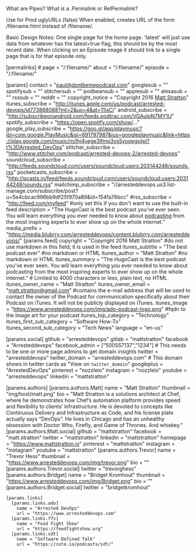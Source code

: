 What are Pipes?
 What is a .Permalink or RelPermalink?


Use for Prod
uglyURLs (false)
    When enabled, creates URL of the form /filename.html instead of /filename/.

Basic Design Notes:
One single page for the home page.
'latest' will just use data from whatever has the latest=true flag, this should be by the most recent date.
When clicking on an Episode image it should link to a single page that is for that episode only.

[permalinks]
	# page = "/:filename/"
	about = "/:filename/"
	episode = "/:filename/"


[params]
contact = "paul@dontbemepodcast.com"
googlesub = ""
spotifysub = ""
stitchersub = ""
podbeansub = ""
applesub = ""
alexasub = ""
rsssub = ""
reddit = ""
copyright_notice = "Copyright 2016 [Matt Stratton](https://www.mattstrattion.io)"
itunes_subscribe = "http://itunes.apple.com/us/podcast/arrested-devops/id773888088?mt=2&uo=4&at=11lsCi"
android_subscribe = "http://subscribeonandroid.com/feeds.podtrac.com/VGAulpN7MY1U"
spotify_subscribe = "https://open.spotify.com/show/..."
google_play_subscribe = "https://goo.gl/app/playmusic?ibi=com.google.PlayMusic&isi=691797987&ius=googleplaymusic&link=https://play.google.com/music/m/Ihj4yege3lfmp3vs5yoopgxijpi?t%3DArrested_DevOps"
stitcher_subscribe = "http://www.stitcher.com/podcast/arrested-devops-2/arrested-devops"
soundcloud_subscribe = "http://feeds.soundcloud.com/users/soundcloud:users:203144248/sounds.rss"
pocketcasts_subscribe = "http://pcasts.in/feed/feeds.soundcloud.com/users/soundcloud:users:203144248/sounds.rss"
mailchimp_subscribe = "//arresteddevops.us3.list-manage.com/subscribe/post?u=5e4cbcac996bb9df25f970a89&amp;id=154fa76bcc"
#rss_subscribe = "http://feed.com/myfeed" #only set this if you don't want to use the built-in feed
description = "The HugoCast is the best podcast you've ever seen. You will learn everything you ever needed to know about [podcasting](https://en.wikipedia.org/wiki/Podcast) from the most inspiring experts to ever show up on the whole internet."
media_prefix = "https://media.blubrry.com/arresteddevops/content.blubrry.com/arresteddevops/"
  [params.feed]
    copyright = "Copyright 2016 Matt Stratton" #do not use markdown in this field; it is used in the feed
    itunes_subtitle = "The best podcast ever" #no markdown or HTML
    itunes_author = "Matt Stratton" #no markdown or HTML
    itunes_summary = "The HugoCast is the best podcast you've ever seen. You will learn everything you ever needed to know about podcasting from the most inspiring experts to ever show up on the whole internet." # Limited to 4000 characters or less, plain text, no HTML
    itunes_owner_name = "Matt Stratton"
    itunes_owner_email = "matt.stratton@gmail.com" #contains the e-mail address that will be used to contact the owner of the Podcast for communication specifically about their Podcast on iTunes. It will not be publicly displayed on iTunes.
    itunes_image = "https://www.arresteddevops.com/img/ado-podcast-logo.png" #fqdn to the image art for your podcast
    itunes_top_category = "Technology"
    itunes_first_sub_category = "Software How-To"
    itunes_second_sub_category = "Tech News"
    language = "en-us"

  [params.social]
    github = "arresteddevops"
    gitlab = "mattstratton"
    facebook = "Arresteddevops"
    facebook_admin = ["500557137","1234"] # This needs to be one or more page admins to get domain insights
    twitter = "arresteddevops"
    twitter_domain = "arresteddevops.com" # This domain shows in twitter cards as "View on `twitter_domain`"
    googleplus = "ArrestedDevOps"
    pinterest = "nozzleio"
    instagram = "nozzleio"
    youtube = "arresteddevops"
    linkedin = "mattstratton"

  [params.authors]
    [params.authors.Matt]
      name	= "Matt Stratton"
      thumbnail = "img/host/matt.png"
      bio = "Matt Stratton is a solutions architect at Chef, where he demonstrates how Chef’s automation platform provides speed and flexibility to clients’ infrastructure. He is devoted to concepts like Continuous Delivery and Infrastructure as Code, and his license plate actually says “DevOps”. He lives in Chicago and has an unhealthy obsession with Doctor Who, Firefly, and Game of Thrones. And whiskey."
      [params.authors.Matt.social]
        github = "mattstratton"
        facebook = "matt.stratton"
        twitter = "mattstratton"
        linkedin = "mattstratton"
        homepage = "https://www.mattstratton.io"
        pinterest = "mattstratton"
        instagram = "instagram"
        youtube = "mattstratton"
    [params.authors.Trevor]
			name = "Trevor Hess"
			thumbnail = "https://www.arresteddevops.com/img/trevor.png"
			bio = ""
				[params.authors.Trevor.social]
					twitter = "trevorghess"
    [params.authors.Bridget]
      name = "Bridget Kromhout"
      thumbnail = "https://www.arresteddevops.com/img/Bridget.png"
      bio = ""
      [params.authors.Bridget.social]
        twitter = "bridgetkromhout"

    [params.links]
      [params.links.ado]
        name = "Arrested DevOps"
        url = "https://www.arresteddevops.com"
      [params.links.ffs]
        name = "Food Fight Show"
        url = "https://foodfightshow.org"
      [params.links.sdt]
        name = "Software Defined Talk"
        url = "https://cote.io/podcasts/sdt/"